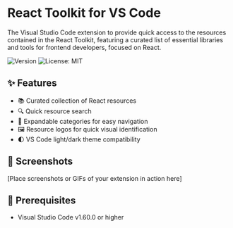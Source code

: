 # React Toolkit for VS Code

The Visual Studio Code extension to provide quick access to the resources contained in the React Toolkit, featuring a curated list of essential libraries and tools for frontend developers, focused on React.

![Version](https://img.shields.io/badge/version-0.0.1-blue.svg?cacheSeconds=2592000)
![License: MIT](https://img.shields.io/badge/License-MIT-yellow.svg)

## ✨ Features

- 📚 Curated collection of React resources
- 🔍 Quick resource search
- 📂 Expandable categories for easy navigation
- 🖼️ Resource logos for quick visual identification
- 🌓 VS Code light/dark theme compatibility

## 📸 Screenshots

[Place screenshots or GIFs of your extension in action here]

## 🔧 Prerequisites

- Visual Studio Code v1.60.0 or higher
